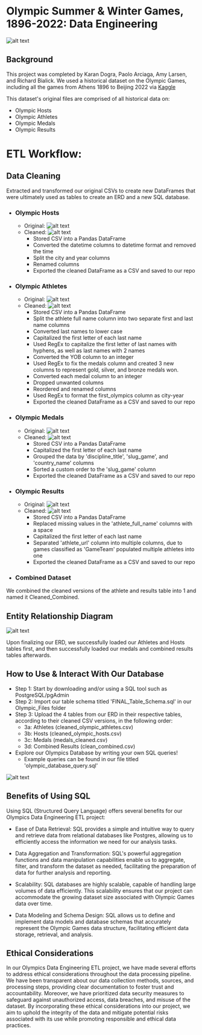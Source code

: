 # Olympic Summer & Winter Games, 1896-2022: Data Engineering
![alt text](image.png)

## Background 
This project was completed by Karan Dogra, Paolo Arciaga, Amy Larsen, and Richard Bialick. We used a historical dataset on the Olympic Games, including all the games from Athens 1896 to Beijing 2022 via [Kaggle](https://www.kaggle.com/datasets/piterfm/olympic-games-medals-19862018) 

This dataset's original files are comprised of all historical data on: 
- Olympic Hosts
- Olympic Athletes
- Olympic Medals
- Olympic Results 

# ETL Workflow:

## Data Cleaning 
Extracted and transformed our original CSVs to create new DataFrames that were ultimately used as tables to create an ERD and a new SQL database.    

- ### Olympic Hosts
    - Original: ![alt text](image-1.png)
    - Cleaned: ![alt text](image-2.png)
        - Stored CSV into a Pandas DataFrame
        - Converted the datetime columns to datetime format and removed the time 
        - Split the city and year columns 
        - Renamed columns  
        - Exported the cleaned DataFrame as a CSV and saved to our repo 
- ### Olympic Athletes
    - Original: ![alt text](image-3.png)
    - Cleaned: ![alt text](image-4.png)
        - Stored CSV into a Pandas DataFrame
        - Split the athlete full name column into two separate first and last name columns 
        - Converted last names to lower case 
        - Capitalized the first letter of each last name 
        - Used RegEx to capitalize the first letter of last names with hyphens, as well as last names with 2 names 
        - Converted the YOB column to an integer 
        - Used RegEx to fix the medals column and created 3 new columns to represent gold, silver, and bronze medals won. 
        - Converted each medal column to an integer 
        - Dropped unwanted columns
        - Reordered and renamed columns 
        - Used RegEx to format the first_olympics column as city-year 
        - Exported the cleaned DataFrame as a CSV and saved to our repo
- ### Olympic Medals 
    - Original: ![alt text](image-7.png)
    - Cleaned: ![alt text](image-8.png)
        - Stored CSV into a Pandas DataFrame
        - Capitalized the first letter of each last name 
        - Grouped the data by 'discipline_title', 'slug_game', and 'country_name' columns
        - Sorted a custom order to the 'slug_game' column
        - Exported the cleaned DataFrame as a CSV and saved to our repo
- ### Olympic Results
    - Original: ![alt text](image-9.png)
    - Cleaned: ![alt text](image-10.png)
        - Stored CSV into a Pandas DataFrame
        - Replaced missing values in the 'athlete_full_name' columns with a space
        - Capitalized the first letter of each last name 
        - Separated 'athlete_url' column into multiple columns, due to games classified as 'GameTeam' populated multiple athletes into one 
        - Exported the cleaned DataFrame as a CSV and saved to our repo
- ### Combined Dataset 
We combined the cleaned versions of the athlete and results table into 1 and named it Cleaned_Combined. 

## Entity Relationship Diagram
![alt text](image-5.png)

Upon finalizing our ERD, we successfully loaded our Athletes and Hosts tables first, and then successfully loaded our medals and combined results tables afterwards. 

## How to Use & Interact With Our Database
- Step 1: Start by downloading and/or using a SQL tool such as PostgreSQL/pgAdmin 
- Step 2: Import our table schema titled 'FINAL_Table_Schema.sql' in our Olympic_Files folder 
- Step 3: Upload the 4 tables from our ERD in their respective tables, according to their cleaned CSV versions, in the following order: 
    - 3a: Athletes (cleaned_olympic_athletes.csv)
    - 3b: Hosts (cleaned_olympic_hosts.csv)
    - 3c: Medals (medals_cleaned.csv)
    - 3d: Combined Results (clean_combined.csv)
- Explore our Olympics Database by writing your own SQL queries! 
    - Example queries can be found in our file titled 'olympic_database_query.sql'

![alt text](image-6.png)

## Benefits of Using SQL 
Using SQL (Structured Query Language) offers several benefits for our Olympics Data Engineering ETL project:
- Ease of Data Retrieval: SQL provides a simple and intuitive way to query and retrieve data from relational databases like Postgres, allowing us to efficiently access the information we need for our analysis tasks.

- Data Aggregation and Transformation: SQL's powerful aggregation functions and data manipulation capabilities enable us to aggregate, filter, and transform the dataset as needed, facilitating the preparation of data for further analysis and reporting.

- Scalability: SQL databases are highly scalable, capable of handling large volumes of data efficiently. This scalability ensures that our project can accommodate the growing dataset size associated with Olympic Games data over time.

- Data Modeling and Schema Design: SQL allows us to define and implement data models and database schemas that accurately represent the Olympic Games data structure, facilitating efficient data storage, retrieval, and analysis.

## Ethical Considerations
In our Olympics Data Engineering ETL project, we have made several efforts to address ethical considerations throughout the data processing pipeline. We have been transparent about our data collection methods, sources, and processing steps, providing clear documentation to foster trust and accountability. Moreover, we have prioritized data security measures to safeguard against unauthorized access, data breaches, and misuse of the dataset. By incorporating these ethical considerations into our project, we aim to uphold the integrity of the data and mitigate potential risks associated with its use while promoting responsible and ethical data practices.

